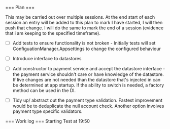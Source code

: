 === Plan ===

This may be carried out over multiple sessions. At the end start of each session an entry will be added to this plan to mark I have started, I will then push that change.
I will do the same to mark the end of a session (evidence that i am keeping to the specified timeframe).


- [ ] Add tests to ensure functionality is not broken - Initially tests will set ConfiguationManager.Appsettings to change the configured behaviour
- [ ] Introduce interface to datastores
- [ ] Add constructor to payment service and accept the datastore interface - the payment service shouldn't care or have knowledge of the datastore. If live changes are not needed than the datastore that's injected in can be determined at app startup. If the ability to switch is needed, a factory method can be used in the DI.
- [ ] Tidy up/ abstract out the payment type validation. Fastest improvement would be to deduplicate the null account check. Another option involves payment type specific validators.



=== Work log ===
Starting Test at 19:50


